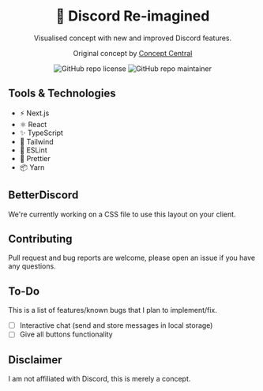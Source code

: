 <div align="center">
  <h1>🤩 Discord Re-imagined</h1>
  <p>Visualised concept with new and improved Discord features. </p>
  <p>Original concept by <a href="https://www.youtube.com/c/ConceptCentral">Concept Central</a></p>
  
  
![GitHub repo license](https://img.shields.io/badge/license-MIT-informational) ![GitHub repo maintainer](https://img.shields.io/badge/maintainer-devkennyy-informational)
</div>

## Tools & Technologies

- ⚡️ Next.js
- ⚛️ React
- ✨ TypeScript
- 💨 Tailwind
- 📏 ESLint
- 💖 Prettier
- 📦 Yarn

## BetterDiscord
We're currently working on a CSS file to use this layout on your client.

## Contributing

Pull request and bug reports are welcome, please open an issue if you have any questions.

## To-Do
This is a list of features/known bugs that I plan to implement/fix. 
- [ ] Interactive chat (send and store messages in local storage)
- [ ] Give all buttons functionality

## Disclaimer

I am not affiliated with Discord, this is merely a concept.
